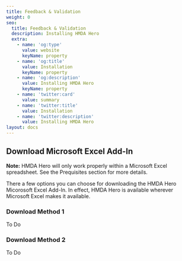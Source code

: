 ```yaml
---
title: Feedback & Validation
weight: 0
seo:
  title: Feedback & Validation
  description: Installing HMDA Hero
  extra:
    - name: 'og:type'
      value: website
      keyName: property
    - name: 'og:title'
      value: Installation
      keyName: property
    - name: 'og:description'
      value: Installing HMDA Hero
      keyName: property
    - name: 'twitter:card'
      value: summary
    - name: 'twitter:title'
      value: Installation
    - name: 'twitter:description'
      value: Installing HMDA Hero
layout: docs
---
```

## Download Microsoft Excel Add-In

<div class="note">
  <strong>Note:</strong> 
  HMDA Hero will only work properly within a Microsoft Excel spreadsheet. See the Prequisites section for more details.
</div>

There a few options you can choose for downloading the HMDA Hero Micorosoft Excel Add-In. In effect, HMDA Hero is available wherever Microsoft Excel makes it available.

### Download Method 1

To Do

### Download Method 2

To Do
